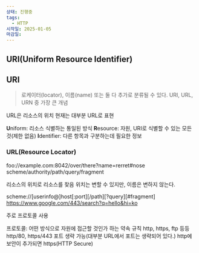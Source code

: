 ```yaml
---
상태: 진행중
tags:
  - HTTP
시작일: 2025-01-05
마감일:
---
```

## URI(Uniform Resource Identifier)

## URI
>로케이터(locator), 이름(name) 또는 둘 다 추가로 분류될 수 있다. URI, URL, URN 중 가장 큰 개념

URL은 리소스의 위치 현재는 대부분 URL로 표현

**U**niform: 리소스 식별하는 통일된 방식
**R**esource: 자원, URI로 식별할 수 있는 모든 것(제한 없음)
**I**dentifier: 다른 항목과 구분하는데 필요한 정보

### URL(Resource Locator)
foo://example.com:8042/over/there?name=rerret#nose
scheme/authority/path/query/fragment

리소스의 위치로 리소스를 찾음
위치는 변할 수 있지만, 이름은 변하지 않는다.

scheme://[userinfo@]host[:port][/path][?query][#fragment]
https://www.google.com/443/search?q=hello&hi=ko

주로 프로토콜 사용

프로토콜: 어떤 방식으로 자원에 접근할 것인가 하는 약속 규칙
	http, https, ftp 등등
http/80, https/443 포트 생략 가능(대부분 URL에서 포트는 생략되어 있다.)
http에 보안이 추가되면 https(HTTP Secure)
 
